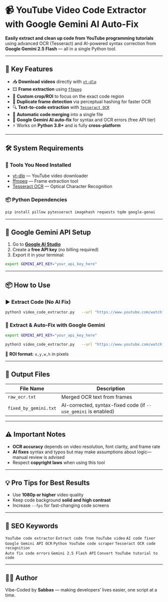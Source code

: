 # 📹 YouTube Video Code Extractor with Google Gemini AI Auto-Fix

**Easily extract and clean up code from YouTube programming tutorials** using advanced OCR (Tesseract) and AI-powered syntax correction from **Google Gemini 2.5 Flash** — all in a single Python tool.

---

## 🚀 Key Features

- 📥 **Download videos** directly with [`yt-dlp`](https://github.com/yt-dlp/yt-dlp)  
- 🎞️ **Frame extraction** using [`ffmpeg`](https://ffmpeg.org/)  
- 📐 **Custom crop/ROI** to focus on the exact code region  
- 🧠 **Duplicate frame detection** via perceptual hashing for faster OCR  
- 🔍 **Text-to-code extraction** with [`Tesseract OCR`](https://github.com/tesseract-ocr/tesseract)  
- 📄 **Automatic code merging** into a single file  
- 🤖 **Google Gemini AI auto-fix** for syntax and OCR errors (free API tier)  
- ⚡ Works on **Python 3.8+** and is fully **cross-platform**  

---

## 🛠️ System Requirements

### 📌 Tools You Need Installed
- [yt-dlp](https://github.com/yt-dlp/yt-dlp) — YouTube video downloader
- [ffmpeg](https://ffmpeg.org/) — Frame extraction tool
- [Tesseract OCR](https://github.com/tesseract-ocr/tesseract) — Optical Character Recognition

### 📦 Python Dependencies
```bash
pip install pillow pytesseract imagehash requests tqdm google-genai
```

---

## 🔐 Google Gemini API Setup

1. Go to **[Google AI Studio](https://aistudio.google.com/)**  
2. Create a **free API key** (no billing required)  
3. Export it in your terminal:  
```bash
export GEMINI_API_KEY="your_api_key_here"
```

---

## 📦 How to Use

### ▶️ Extract Code (No AI Fix)
```bash
python3 video_code_extractor.py   --url "https://www.youtube.com/watch?v=VIDEO_ID"   --outdir ./output   --fps 1
```

### 🧠 Extract & Auto-Fix with Google Gemini
```bash
export GEMINI_API_KEY="your_api_key_here"

python3 video_code_extractor.py   --url "https://www.youtube.com/watch?v=VIDEO_ID"   --outdir ./output   --fps 1   --roi 200,150,1200,600   --use_gemini
```
📐 **ROI format:** `x,y,w,h` in pixels

---

## 📂 Output Files

| File Name              | Description |
|------------------------|-------------|
| `raw_ocr.txt`          | Merged OCR text from frames |
| `fixed_by_gemini.txt`  | AI-corrected, syntax-fixed code (if `--use_gemini` is enabled) |

---

## ⚠️ Important Notes

- **OCR accuracy** depends on video resolution, font clarity, and frame rate  
- **AI fixes** syntax and typos but may make assumptions about logic—manual review is advised  
- Respect **copyright laws** when using this tool  

---

## 💡 Pro Tips for Best Results
- Use **1080p or higher** video quality  
- Keep code background **solid and high contrast**  
- Increase `--fps` for fast-changing code screens  

---

## 🎯 SEO Keywords
`YouTube code extractor` `Extract code from YouTube video` `AI code fixer`  
`Google Gemini API OCR` `Python YouTube code scraper` `Tesseract OCR code recognition`  
`Auto fix code errors` `Gemini 2.5 Flash API` `Convert YouTube tutorial to code`  

---

## 🧑‍💻 Author
Vibe-Coded by **Sabbas** — making developers’ lives easier, one script at a time.
